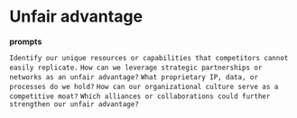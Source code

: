 # Unfair advantage

**prompts**

`Identify our unique resources or capabilities that competitors cannot easily replicate.`
`How can we leverage strategic partnerships or networks as an unfair advantage?`
`What proprietary IP, data, or processes do we hold?`
`How can our organizational culture serve as a competitive moat?`
`Which alliances or collaborations could further strengthen our unfair advantage?`